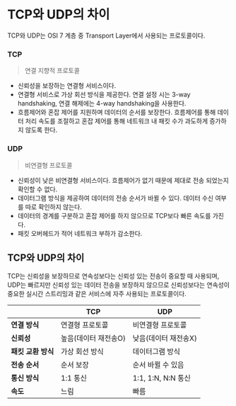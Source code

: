 # TCP와 UDP의 차이

TCP와 UDP는 OSI 7 계층 중 Transport Layer에서 사용되는 프로토콜이다.

### TCP
> 연결 지향적 프로토콜

- 신뢰성을 보장하는 연결형 서비스이다.
- 연결형 서비스로 가상 회선 방식을 제공한다. 연결 설정 시는 3-way handshaking, 연결 해제에는 4-way handshaking을 사용한다.
- 흐름제어와 혼잡 제어를 지원하며 데이터의 순서를 보장한다. 흐름제어를 통해 데이터 처리 속도를 조절하고 혼잡 제어를 통해 네트워크 내 패킷 수가 과도하게 증가하지 않도록 한다.

### UDP
> 비연결형 프로토콜

- 신뢰성이 낮은 비연결형 서비스이다. 흐름제어가 없기 때문에 제대로 전송 되었는지 확인할 수 없다.
- 데이터그램 방식을 제공하여 데이터의 전송 순서가 바뀔 수 있다. 데이터 수신 여부를 따로 확인하지 않는다.
- 데이터의 경계를 구분하고 혼잡 제어를 하지 않으므로 TCP보다 빠른 속도를 가진다.
- 패킷 오버헤드가 적어 네트워크 부하가 감소한다.

## TCP와 UDP의 차이
TCP는 신뢰성을 보장하므로 연속성보다는 신뢰성 있는 전송이 중요할 때 사용되며, UDP는 빠르지만 신뢰성 있는 데이터 전송을 보장하지 않으므로 신뢰성보다는 연속성이 중요한 실시간 스트리밍과 같은 서비스에 자주 사용되는 프로토콜이다.

|      | **TCP** | **UDP** |
| ----      | -------- | -------- | 
| **연결 방식** | 연결형 프로토콜 | 비연결형 프로토콜 |
| **신뢰성** | 높음(데이터 재전송O) | 낮음(데이터 재전송X) |
| **패킷 교환 방식** | 가상 회선 방식 | 데이터그램 방식 |
| **전송 순서** | 순서 보장 | 순서 바뀔 수 있음 |
| **통신 방식** | 1:1 통신 | 1:1, 1:N, N:N 통신 |
| **속도** | 느림 | 빠름 |
